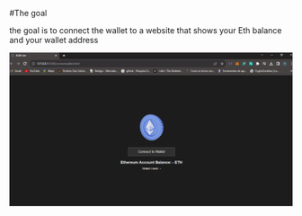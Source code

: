 #The goal

the goal is to connect the wallet to a website that shows your Eth balance and your wallet address

<img  src="src/site.png" >